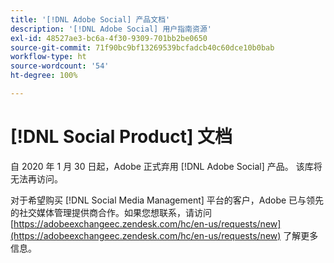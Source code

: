```yaml
---
title: '[!DNL Adobe Social] 产品文档'
description: '[!DNL Adobe Social] 用户指南资源'
exl-id: 48527ae3-bc6a-4f30-9309-701bb2be0650
source-git-commit: 71f90bc9bf13269539bcfadcb40c60dce10b0bab
workflow-type: ht
source-wordcount: '54'
ht-degree: 100%

---
```


# [!DNL Social Product] 文档

自 2020 年 1 月 30 日起，Adobe 正式弃用 [!DNL Adobe Social] 产品。 该库将无法再访问。

对于希望购买 [!DNL Social Media Management] 平台的客户，Adobe 已与领先的社交媒体管理提供商合作。如果您想联系，请访问 [https://adobeexchangeec.zendesk.com/hc/en-us/requests/new](https://adobeexchangeec.zendesk.com/hc/en-us/requests/new) 了解更多信息。
